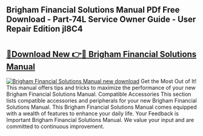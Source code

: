 ## Brigham Financial Solutions Manual PDf Free Download - Part-74L Service Owner Guide - User Repair Edition jl8C4

# <h2><a href="http://bc6199.oget.top/?id=Brigham+Financial+Solutions+Manual">🔗Download New 👉🔴 Brigham Financial Solutions Manual</a></h2>

[![Brigham Financial Solutions Manual new download](https://i.imgur.com/5g1atiW.png)](http://bc6199.oget.top/?id=Brigham+Financial+Solutions+Manual)
Get the Most Out of It! This manual offers tips and tricks to maximize the performance of your new Brigham Financial Solutions Manual. Compatible Accessories This section lists compatible accessories and peripherals for your new Brigham Financial Solutions Manual. This Brigham Financial Solutions Manual comes equipped with a wealth of features to enhance your daily life. Your Feedback is Important Brigham Financial Solutions Manual. We value your input and are committed to continuous improvement.
